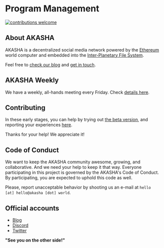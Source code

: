 # Program Management
[![contributions welcome](https://img.shields.io/badge/contributions-welcome-brightgreen.svg?style=flat)](https://github.com/AkashaProject/dapp/issues)   

## About AKASHA
AKASHA is a decentralized social media network powered by the [Ethereum](https://www.ethereum.org/) world computer and embedded into the [Inter-Planetary File System](https://ipfs.io/).

Feel free to [check our blog](https://blog.akasha.world/) and [get in touch](https://akasha.world/#contact).  

## AKASHA Weekly

We have a weekly, all-hands meeting every Friday. Check [details here](https://github.com/AkashaProject/Community/blob/master/AKASHA-weekly.md).

## Contributing

In these early stages, you can help by trying out [the beta version](https://beta.akasha.world/), and reporting your experiences [here](https://github.com/AkashaProject/dapp/issues).    

Thanks for your help! We appreciate it!

## Code of Conduct 

We want to keep the AKASHA community awesome, growing, and collaborative. And we need your help to keep it that way. Everyone participating in this project is governed by the AKASHA's Code of Conduct. By participating, you are expected to uphold this code as well.

Please, report unacceptable behavior by shooting us an e-mail at `hello [at] hello@akasha [dot] world`. 


## Official accounts
* [Blog](https://blog.akasha.world/)
* [Discord](https://discord.gg/JqqKasJ)
* [Twitter](https://twitter.com/akashaproject)  

**"See you on the other side!"**
